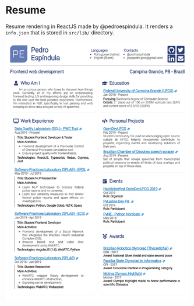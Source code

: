 # Resume

Resume rendering in ReactJS made by @pedroespindula. It renders a `info.json` that is stored in `src/lib/` directory.

![](https://github.com/pedroespindula/resume/raw/master/Pedro%20Esp%C3%ADndula.png)
